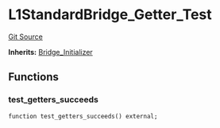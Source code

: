 # L1StandardBridge_Getter_Test
[Git Source](https://github.com/ethereum-optimism/optimism/blob/f7b73857601914eeea6fc4c1ba46ae99ca744d97/contracts/test/L1StandardBridge.t.sol)

**Inherits:**
[Bridge_Initializer](/contracts/test/CommonTest.t.sol/contract.Bridge_Initializer.md)


## Functions
### test_getters_succeeds


```solidity
function test_getters_succeeds() external;
```

